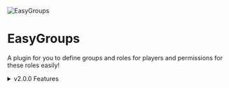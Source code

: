 ![EasyGroups](https://raw.githubusercontent.com/ImperaZim/EasyGroups/v2.0/metadata/icon.png)
# EasyGroups
A plugin for you to define groups and roles for players and permissions for these roles easily!

<details>
 <summary> v2.0.0 Features </summary> 
 <h5 align="left">Code Update</h6>
 <span align="left"> <h6>ㅤㅤNew data saving options <br>ㅤㅤComplete refactoring of source code </h6></span>
 <h5 align="left">New Functions</h6>
 <span align="left"> <h6>ㅤㅤUser Permissions <br>ㅤㅤUpdate Group Definitions <br>ㅤㅤSetting groups on timed players  </h6></span>
</details>